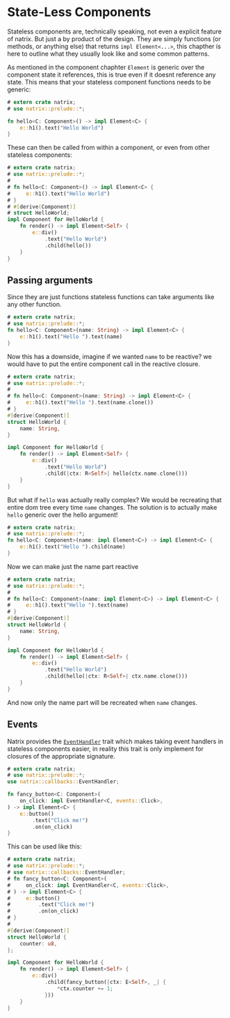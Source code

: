 # State-Less Components

Stateless components are, technically speaking, not even a explicit feature of natrix. But just a by product of the design. They are simply functions (or methods, or anything else) that returns `impl Element<...>`, this chapther is here to outline what they usually look like and some common patterns.

As mentioned in the component chaphter `Element` is generic over the component state it references, this is true even if it doesnt reference any state.
This means that your stateless component functions needs to be generic:

```rust
# extern crate natrix;
# use natrix::prelude::*;

fn hello<C: Component>() -> impl Element<C> {
    e::h1().text("Hello World")
}
```

These can then be called from within a component, or even from other stateless components:

```rust
# extern crate natrix;
# use natrix::prelude::*;
#
# fn hello<C: Component>() -> impl Element<C> {
#     e::h1().text("Hello World")
# }
# #[derive(Component)]
# struct HelloWorld;
impl Component for HelloWorld {
    fn render() -> impl Element<Self> {
        e::div()
            .text("Hello World")
            .child(hello())
    }
}
```

## Passing arguments

Since they are just functions stateless functions can take arguments like any other function.

```rust
# extern crate natrix;
# use natrix::prelude::*;
fn hello<C: Component>(name: String) -> impl Element<C> {
    e::h1().text("Hello ").text(name)
}
```

Now this has a downside, imagine if we wanted `name` to be reactive? we would have to put the entire component call in the reactive closure.

```rust
# extern crate natrix;
# use natrix::prelude::*;
#
# fn hello<C: Component>(name: String) -> impl Element<C> {
#     e::h1().text("Hello ").text(name.clone())
# }
#[derive(Component)]
struct HelloWorld {
    name: String,
}

impl Component for HelloWorld {
    fn render() -> impl Element<Self> {
        e::div()
            .text("Hello World")
            .child(|ctx: R<Self>| hello(ctx.name.clone()))
    }
}
```

But what if `hello` was actually really complex? We would be recreating that entire dom tree every time `name` changes. The solution is to actually make `hello` generic over the hello argument!

```rust
# extern crate natrix;
# use natrix::prelude::*;
fn hello<C: Component>(name: impl Element<C>) -> impl Element<C> {
    e::h1().text("Hello ").child(name)
}
```

Now we can make just the name part reactive

```rust
# extern crate natrix;
# use natrix::prelude::*;
#
# fn hello<C: Component>(name: impl Element<C>) -> impl Element<C> {
#     e::h1().text("Hello ").text(name)
# }
#[derive(Component)]
struct HelloWorld {
    name: String,
}

impl Component for HelloWorld {
    fn render() -> impl Element<Self> {
        e::div()
            .text("Hello World")
            .child(hello(|ctx: R<Self>| ctx.name.clone()))
    }
}
```

And now only the name part will be recreated when `name` changes.

## Events

Natrix provides the [`EventHandler`](callbacks::EventHandler) trait which makes taking event handlers in stateless components easier, in reality this trait is only implement for closures of the appropriate signature.

```rust
# extern crate natrix;
# use natrix::prelude::*;
use natrix::callbacks::EventHandler;

fn fancy_button<C: Component>(
    on_click: impl EventHandler<C, events::Click>,
) -> impl Element<C> {
    e::button()
        .text("Click me!")
        .on(on_click)
}
```

This can be used like this:

```rust
# extern crate natrix;
# use natrix::prelude::*;
# use natrix::callbacks::EventHandler;
# fn fancy_button<C: Component>(
#     on_click: impl EventHandler<C, events::Click>,
# ) -> impl Element<C> {
#     e::button()
#         .text("Click me!")
#         .on(on_click)
# }
#
#[derive(Component)]
struct HelloWorld {
    counter: u8,
};

impl Component for HelloWorld {
    fn render() -> impl Element<Self> {
        e::div()
            .child(fancy_button(|ctx: E<Self>, _| {
                *ctx.counter += 1;
            }))
    }
}
```
